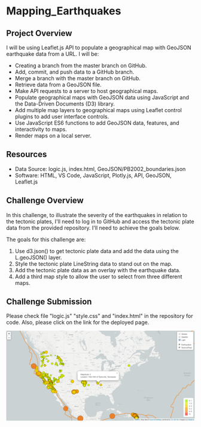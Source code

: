 # Mapping_Earthquakes

## Project Overview
I will be using Leaflet.js API to populate a geographical map with GeoJSON earthquake data from a URL. I will be:
  - Creating a branch from the master branch on GitHub.
  - Add, commit, and push data to a GitHub branch.
  - Merge a branch with the master branch on GitHub.
  - Retrieve data from a GeoJSON file.
  - Make API requests to a server to host geographical maps.
  - Populate geographical maps with GeoJSON data using JavaScript and the Data-Driven Documents (D3) library.
  - Add multiple map layers to geographical maps using Leaflet control plugins to add user interface controls.
  - Use JavaScript ES6 functions to add GeoJSON data, features, and interactivity to maps.
  - Render maps on a local server.

## Resources
- Data Source: logic.js, index.html, GeoJSON/PB2002_boundaries.json
- Software: HTML, VS Code, JavaScript, Plotly.js, API, GeoJSON, Leaflet.js

## Challenge Overview
In this challenge, to illustrate the severity of the earthquakes in relation to the tectonic plates, I'll need to log in to GitHub and access the tectonic plate data from the provided repository. I'll need to achieve the goals below.

The goals for this challenge are:
  1. Use d3.json() to get tectonic plate data and add the data using the L.geoJSON() layer.
  2. Style the tectonic plate LineString data to stand out on the map.
  3. Add the tectonic plate data as an overlay with the earthquake data.
  4. Add a third map style to allow the user to select from three different maps.

## Challenge Submission
Please check file "logic.js" "style.css" and "index.html" in the repository for code.
Also, please click on the link for the deployed page.

![](https://github.com/jusnguyen03/Mapping_Earthquakes/blob/Earthquake_Challenge/Earthquake_Challenge/Challenge13Earthquake.png)
